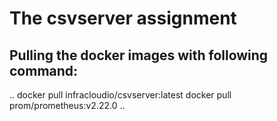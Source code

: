 # The csvserver assignment

## Pulling the docker images with following command:

..
docker pull infracloudio/csvserver:latest
docker pull prom/prometheus:v2.22.0
..

